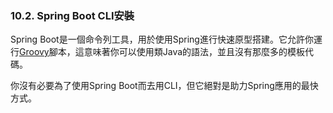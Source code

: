 ### 10.2. Spring Boot CLI安裝

Spring Boot是一個命令列工具，用於使用Spring進行快速原型搭建。它允許你運行[Groovy](http://groovy.codehaus.org/)腳本，這意味著你可以使用類Java的語法，並且沒有那麼多的模板代碼。

你沒有必要為了使用Spring Boot而去用CLI，但它絕對是助力Spring應用的最快方式。
